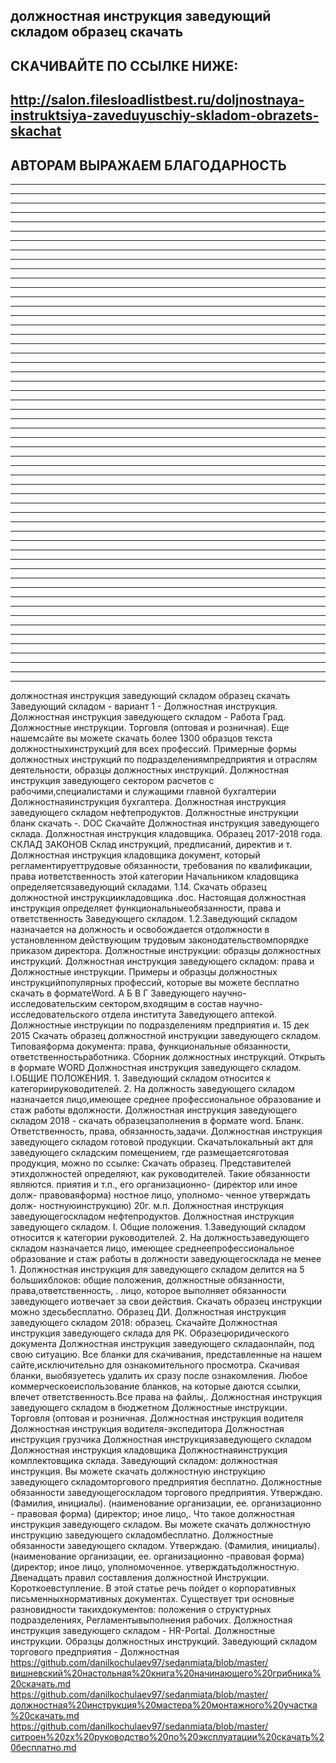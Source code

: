 должностная инструкция заведующий складом образец скачать
--------------------------------------------------
СКАЧИВАЙТЕ ПО ССЫЛКЕ НИЖЕ:
--------------------------------------------------
http://salon.filesloadlistbest.ru/doljnostnaya-instruktsiya-zaveduyuschiy-skladom-obrazets-skachat
--------------------------------------------------
АВТОРАМ ВЫРАЖАЕМ БЛАГОДАРНОСТЬ
--------------------------------------------------
--------------------------------------------------
--------------------------------------------------
--------------------------------------------------
--------------------------------------------------
--------------------------------------------------
--------------------------------------------------
--------------------------------------------------
--------------------------------------------------
--------------------------------------------------
--------------------------------------------------
--------------------------------------------------
--------------------------------------------------
--------------------------------------------------
--------------------------------------------------
--------------------------------------------------
--------------------------------------------------
--------------------------------------------------
--------------------------------------------------
--------------------------------------------------
--------------------------------------------------
--------------------------------------------------
--------------------------------------------------
--------------------------------------------------
--------------------------------------------------
--------------------------------------------------
--------------------------------------------------
--------------------------------------------------
--------------------------------------------------
--------------------------------------------------
--------------------------------------------------
--------------------------------------------------
--------------------------------------------------
--------------------------------------------------
--------------------------------------------------
--------------------------------------------------
--------------------------------------------------
--------------------------------------------------
--------------------------------------------------
--------------------------------------------------
--------------------------------------------------
--------------------------------------------------
--------------------------------------------------
--------------------------------------------------
--------------------------------------------------
--------------------------------------------------
--------------------------------------------------
--------------------------------------------------
--------------------------------------------------
--------------------------------------------------
--------------------------------------------------
--------------------------------------------------
--------------------------------------------------
--------------------------------------------------
--------------------------------------------------
должностная инструкция заведующий складом образец скачать Заведующий складом - вариант 1 - Должностная инструкция. Должностная инструкция заведующего складом - Работа Град. Должностные инструкции. Торговля (оптовая и розничная). Еще нашемсайте вы можете скачать более 1300 образцов текста должностныхинструкций для всех профессий. Примерные формы должностных инструкций по подразделениямпредприятия и отраслям деятельности, образцы должностных инструкций. Должностная инструкция заведующего сектором расчетов с рабочими,специалистами и служащими главной бухгалтерии  Должностнаяинструкция бухгалтера. Должностная инструкция заведующего складом нефтепродуктов. Должностные инструкции бланк скачать -. DOC Скачайте Должностная инструкция заведующего склада. Должностная инструкция кладовщика. Образец 2017-2018 года. СКЛАД ЗАКОНОВ Склад инструкций, предписаний, директив и т. Должностная инструкция кладовщика  документ, который регламентируеттрудовые обязанности, требования по квалификации, права иответственность этой категории  Начальником кладовщика определяетсязаведующий складами. 1.14.  Скачать образец должностной инструкциикладовщика .doc. Настоящая должностная инструкция определяет функциональныеобязанности, права и ответственность Заведующего складом. 1.2.Заведующий складом назначается на должность и освобождается отдолжности в установленном действующим трудовым законодательствомпорядке приказом директора. Должностные инструкции: образцы должностных инструкций. Должностная инструкция заведующего складом: права и
Должностные инструкции. Примеры и образцы должностных инструкцийпопулярных профессий, которые вы можете бесплатно скачать в форматеWord. А Б В Г  Заведующего научно-исследовательским сектором,входящим в состав научно-исследовательского отдела института Заведующего аптекой. Должностные инструкции по подразделениям предприятия и. 15 дек 2015  Скачать образец должностной инструкции заведующего складом. Типоваяформа документа: права, функциональные обязанности, ответственностьработника. Сборник должностных инструкций. Открыть в формате WORD Должностная инструкция заведующего складом. I.ОБЩИЕ ПОЛОЖЕНИЯ. 1. Заведующий складом относится к категориируководителей. 2. На должность заведующего складом назначается лицо,имеющее среднее профессиональное образование и стаж работы вдолжности. Должностная инструкция заведующего складом 2018 - скачать образецзаполнения в формате word. Бланк. Ответственность, права, обязанность,задачи. Должностная инструкция заведующего складом готовой продукции. Скачатьлокальный акт для заведующего складским помещением, где размещаетсяготовая продукция, можно по ссылке: Скачать образец. Представителей этихдолжностей определяют, как руководителей. Такие обязанности являются. приятия и т.п., его организационно- (директор или иное долж- правоваяформа) ностное лицо, уполномо- ченное утверждать долж- ностнуюинструкцию)    20г. м.п. Должностная инструкция заведующегоскладом нефтепродуктов. Должностная инструкция заведующего складом. I. Общие положения. 1.Заведующий складом относится к категории руководителей. 2. На должностьзаведующего складом назначается лицо, имеющее среднеепрофессиональное образование и стаж работы в должности заведующегосклада не менее 1. Должностная инструкция для заведующего складом делится на 5 большихблоков: общие положения, должностные обязанности, права,ответственность, . лицо, которое выполняет обязанности заведующего иотвечает за свои действия. Скачать образец инструкции можно здесьбесплатно. Образец ДИ. Должностная инструкция заведующего складом 2018: образец. Скачайте Должностная инструкция заведующего склада для РК. Образецюридического документа Должностная инструкция заведующего складаонлайн, под свою ситуацию. Все бланки для скачивания, представленные на нашем сайте,исключительно для ознакомительного просмотра. Скачивая бланки, выобязуетесь удалить их сразу после ознакомления. Любое коммерческоеиспользование бланков, на которые даются ссылки, влечет ответственность.Все права на файлы,. Должностная инструкция заведующего складом в бюджетном
Должностные инструкции. Торговля (оптовая и розничная. Должностная инструкция водителя  Должностная инструкция водителя-экспедитора  Должностная инструкция грузчика  Должностная инструкциязаведующего складом  Должностная инструкция кладовщика  Должностнаяинструкция комплектовщика склада. Заведующий складом: должностная инструкция. Вы можете скачать должностную инструкцию заведующего складомторгового предприятия бесплатно. Должностные обязанности заведующегоскладом торгового предприятия. Утверждаю. (Фамилия, инициалы). (наименование организации, ее. организационно - правовая форма) (директор; иное лицо,. Что такое должностная инструкция заведующего складом. Вы можете скачать должностную инструкцию заведующего складомбесплатно. Должностные обязанности заведующего складом. Утверждаю. (Фамилия, инициалы). (наименование организации, ее. организационно -правовая форма) (директор; иное лицо, уполномоченное. утверждатьдолжностную. Двенадцать правил составления должностной Инструкции. Короткоевступление. В этой статье речь пойдет о корпоративных письменныхнормативных документах. Существует три основные разновидности такихдокументов: положения о структурных подразделениях, Регламентывыполнения рабочих. Должностная инструкция заведующего складом - HR-Portal. Должностные инструкции. Образцы должностных инструкций. Заведующий складом торгового предприятия - Должностная
https://github.com/danilkochulaev97/sedanmiata/blob/master/вишневский%20настольная%20книга%20начинающего%20грибника%20скачать.md
https://github.com/danilkochulaev97/sedanmiata/blob/master/должностная%20инструкция%20мастера%20монтажного%20участка%20скачать.md
https://github.com/danilkochulaev97/sedanmiata/blob/master/ситроен%20zx%20руководство%20по%20эксплуатации%20скачать%20бесплатно.md
